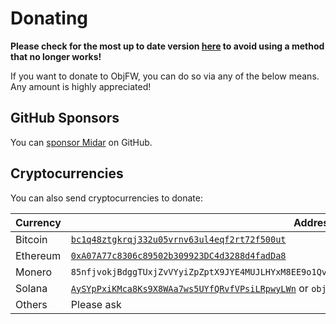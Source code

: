 Donating
========

**Please check for the most up to date version
[here](https://git.nil.im/ObjFW/ObjFW/src/branch/main/DONATING.md) to avoid
using a method that no longer works!**

If you want to donate to ObjFW, you can do so via any of the below means. Any
amount is highly appreciated!

GitHub Sponsors
---------------
You can [sponsor Midar](https://github.com/sponsors/Midar) on GitHub.

Cryptocurrencies
----------------

You can also send cryptocurrencies to donate:

Currency | Address
---------|---------------------------------------------------------------------------------------------------------------------------
Bitcoin  | [`bc1q48ztgkrqj332u05vrnv63ul4eqf2rt72f500ut`](https://blockchain.info/address/bc1q48ztgkrqj332u05vrnv63ul4eqf2rt72f500ut)
Ethereum | [`0xA07A77c8306c89502b309923DC4d3288d4fadDa8`](https://etherscan.io/address/0xA07A77c8306c89502b309923DC4d3288d4fadDa8)
Monero   | `85nfjvokjBdggTUxjZvVYyiZpZptX9JYE4MUJLHYxM8EE9o1QvsPbd26HkjEzbhsKWXjP3uic7LSUQPX9ppYcHmbNZM95RA`
Solana   | [`AySYpPxiKMca8Ks9X8WAa7ws5UYfQRvfVPsiLRpwyLWn`](https://explorer.solana.com/address/AySYpPxiKMca8Ks9X8WAa7ws5UYfQRvfVPsiLRpwyLWn) or `objfw.sol`
Others   | Please ask
